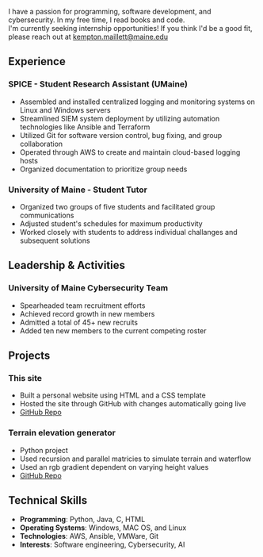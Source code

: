 I have a passion for programming, software development, and cybersecurity. In my free time, I read books and code.  
I'm currently seeking internship opportunities! If you think I'd be a good fit, please reach out at [kempton.maillett@maine.edu](mailto:kempton.maillett@maine.edu)
## Experience
### SPICE - Student Research Assistant (UMaine)
- Assembled and installed centralized logging and monitoring systems on Linux and Windows servers
- Streamlined SIEM system deployment by utilizing automation technologies like Ansible and Terraform
- Utilized Git for software version control, bug fixing, and group collaboration
- Operated through AWS to create and maintain cloud-based logging hosts
- Organized documentation to prioritize group needs

### University of Maine - Student Tutor
- Organized two groups of five students and facilitated group communications
- Adjusted student's schedules for maximum productivity
- Worked closely with students to address individual challanges and subsequent solutions

## Leadership & Activities
### University of Maine Cybersecurity Team
- Spearheaded team recruitment efforts
- Achieved record growth in new members
- Admitted a total of 45+ new recruits
- Added ten new members to the current competing roster

## Projects
### This site
- Built a personal website using HTML and a CSS template
- Hosted the site through GitHub with changes automatically going live
- [GitHub Repo](https://github.com/KemptonM/KemptonM.github.io)

### Terrain elevation generator
- Python project
- Used recursion and parallel matricies to simulate terrain and waterflow
- Used an rgb gradient dependent on varying height values
- [GitHub Repo](https://github.com/KemptonM/Terrain-Generator)

## Technical Skills
- **Programming**: Python, Java, C, HTML
- **Operating Systems**: Windows, MAC OS, and Linux
- **Technologies**: AWS, Ansible, VMWare, Git
- **Interests**: Software engineering, Cybersecurity, AI
